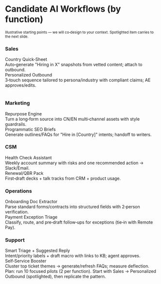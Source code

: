 # Candidate AI Workflows (by function)

<small class="opacity-80">Illustrative starting points — we will co‑design to your context. Spotlighted item carries to the next slide.</small>

<div class="grid grid-cols-2 gap-6 mt-4">
  <!-- Sales -->
  <div class="border rounded-lg p-4 bg-white/75">
    <h3>Sales</h3>
    <div class="grid grid-cols-2 gap-3 mt-3">
      <div class="rounded-md border bg-white p-3">
        <div class="font-semibold text-sm">Country Quick‑Sheet</div>
        <div class="text-xs opacity-80 mt-1">Auto‑generate "Hiring in X" snapshots from vetted content; attach to outbound.</div>
      </div>
      <div class="rounded-md border bg-white p-3 relative">
        <div class="font-semibold text-sm">Personalized Outbound</div>
        <div class="text-xs opacity-80 mt-1">3‑touch sequence tailored to persona/industry with compliant claims; AE approves/edits.</div>
        <span class="absolute top-2 right-2 text-[10px] font-extrabold px-2 py-0.5 rounded-full" style="background: var(--horizon-accent); color: white;">Spotlight</span>
      </div>
    </div>
  </div>

  <!-- Marketing -->
  <div class="border rounded-lg p-4 bg-white/75">
    <h3>Marketing</h3>
    <div class="grid grid-cols-2 gap-3 mt-3">
      <div class="rounded-md border bg-white p-3">
        <div class="font-semibold text-sm">Repurpose Engine</div>
        <div class="text-xs opacity-80 mt-1">Turn a long‑form source into CN/EN multi‑channel assets with style guardrails.</div>
      </div>
      <div class="rounded-md border bg-white p-3">
        <div class="font-semibold text-sm">Programmatic SEO Briefs</div>
        <div class="text-xs opacity-80 mt-1">Generate outlines/FAQs for "Hire in [Country]" intents; handoff to writers.</div>
      </div>
    </div>
  </div>

  <!-- CSM -->
  <div class="border rounded-lg p-4 bg-white/75">
    <h3>CSM</h3>
    <div class="grid grid-cols-2 gap-3 mt-3">
      <div class="rounded-md border bg-white p-3">
        <div class="font-semibold text-sm">Health Check Assistant</div>
        <div class="text-xs opacity-80 mt-1">Weekly account summary with risks and one recommended action → Slack/Email.</div>
      </div>
      <div class="rounded-md border bg-white p-3">
        <div class="font-semibold text-sm">Renewal/QBR Pack</div>
        <div class="text-xs opacity-80 mt-1">First‑draft decks + talk tracks from CRM + product usage.</div>
      </div>
    </div>
  </div>

  <!-- Operations -->
  <div class="border rounded-lg p-4 bg-white/75">
    <h3>Operations</h3>
    <div class="grid grid-cols-2 gap-3 mt-3">
      <div class="rounded-md border bg-white p-3">
        <div class="font-semibold text-sm">Onboarding Doc Extractor</div>
        <div class="text-xs opacity-80 mt-1">Parse standard forms/contracts into structured fields with 2‑person verification.</div>
      </div>
      <div class="rounded-md border bg-white p-3">
        <div class="font-semibold text-sm">Payment Exception Triage</div>
        <div class="text-xs opacity-80 mt-1">Classify, route, and pre‑draft follow‑ups for exceptions (tie‑in with Remote Pay).</div>
      </div>
    </div>
  </div>

  <!-- Support -->
  <div class="border rounded-lg p-4 bg-white/75 col-span-2">
    <h3>Support</h3>
    <div class="grid grid-cols-2 gap-3 mt-3">
      <div class="rounded-md border bg-white p-3">
        <div class="font-semibold text-sm">Smart Triage + Suggested Reply</div>
        <div class="text-xs opacity-80 mt-1">Intent/priority labels + draft macro with links to KB; agent approves.</div>
      </div>
      <div class="rounded-md border bg-white p-3">
        <div class="font-semibold text-sm">Self‑Service Booster</div>
        <div class="text-xs opacity-80 mt-1">Cluster top ticket themes → generate/refresh FAQs; measure deflection.</div>
      </div>
    </div>
  </div>
</div>

<div class="mt-3 text-xs opacity-75">
  Plan: run 10 focused pilots (2 per function). Start with Sales → Personalized Outbound (spotlighted), then replicate the pattern.
</div>

